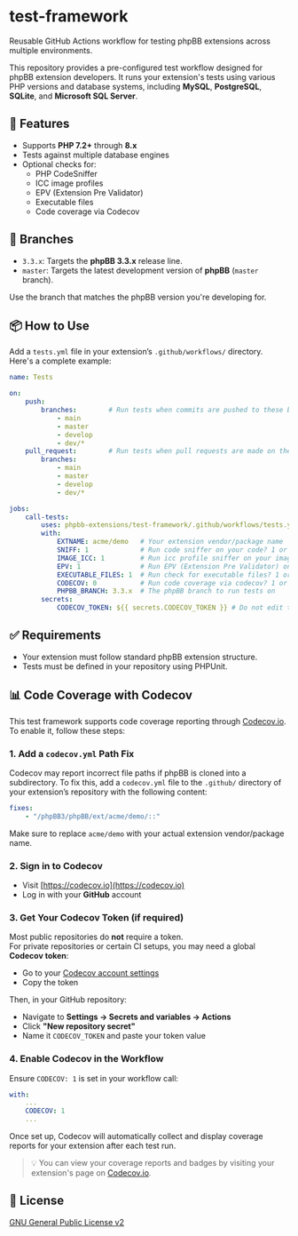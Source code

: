 # test-framework

Reusable GitHub Actions workflow for testing phpBB extensions across multiple environments.

This repository provides a pre-configured test workflow designed for phpBB extension developers. It runs your extension's tests using various PHP versions and database systems, including **MySQL**, **PostgreSQL**, **SQLite**, and **Microsoft SQL Server**.

## 🚀 Features

- Supports **PHP 7.2+** through **8.x**
- Tests against multiple database engines
- Optional checks for:
  - PHP CodeSniffer
  - ICC image profiles
  - EPV (Extension Pre Validator)
  - Executable files
  - Code coverage via Codecov

## 🧪 Branches

- `3.3.x`: Targets the **phpBB 3.3.x** release line.
- `master`: Targets the latest development version of **phpBB** (`master` branch).

Use the branch that matches the phpBB version you're developing for.

## 📦 How to Use

Add a `tests.yml` file in your extension’s `.github/workflows/` directory. Here's a complete example:

```yaml
name: Tests

on:
    push:
        branches:        # Run tests when commits are pushed to these branches in your repo
            - main
            - master
            - develop
            - dev/*
    pull_request:        # Run tests when pull requests are made on these branches in your repo
        branches:
            - main
            - master
            - develop
            - dev/*

jobs:
    call-tests:
        uses: phpbb-extensions/test-framework/.github/workflows/tests.yml@3.3.x  # Must match PHPBB_BRANCH
        with:
            EXTNAME: acme/demo   # Your extension vendor/package name
            SNIFF: 1             # Run code sniffer on your code? 1 or 0
            IMAGE_ICC: 1         # Run icc profile sniffer on your images? 1 or 0
            EPV: 1               # Run EPV (Extension Pre Validator) on your code? 1 or 0
            EXECUTABLE_FILES: 1  # Run check for executable files? 1 or 0
            CODECOV: 0           # Run code coverage via codecov? 1 or 0
            PHPBB_BRANCH: 3.3.x  # The phpBB branch to run tests on
        secrets:
            CODECOV_TOKEN: ${{ secrets.CODECOV_TOKEN }} # Do not edit this
```

## ✅ Requirements

- Your extension must follow standard phpBB extension structure.
- Tests must be defined in your repository using PHPUnit.

## 📊 Code Coverage with Codecov

This test framework supports code coverage reporting through [Codecov.io](https://codecov.io). To enable it, follow these steps:

### 1. Add a `codecov.yml` Path Fix

Codecov may report incorrect file paths if phpBB is cloned into a subdirectory. To fix this, add a `codecov.yml` file to the `.github/` directory of your extension’s repository with the following content:

```yaml
fixes:
    - "/phpBB3/phpBB/ext/acme/demo/::"
```

Make sure to replace `acme/demo` with your actual extension vendor/package name.

### 2. Sign in to Codecov

- Visit [https://codecov.io](https://codecov.io)
- Log in with your **GitHub** account

### 3. Get Your Codecov Token (if required)

Most public repositories do **not** require a token.  
For private repositories or certain CI setups, you may need a global **Codecov token**:

- Go to your [Codecov account settings](https://app.codecov.io/account/token)
- Copy the token

Then, in your GitHub repository:

- Navigate to **Settings → Secrets and variables → Actions**
- Click **"New repository secret"**
- Name it `CODECOV_TOKEN` and paste your token value

### 4. Enable Codecov in the Workflow

Ensure `CODECOV: 1` is set in your workflow call:

```yaml
with:
    ...
    CODECOV: 1
    ...
```

Once set up, Codecov will automatically collect and display coverage reports for your extension after each test run.

> 💡 You can view your coverage reports and badges by visiting your extension's page on [Codecov.io](https://codecov.io).

## 📄 License

[GNU General Public License v2](license.txt)
